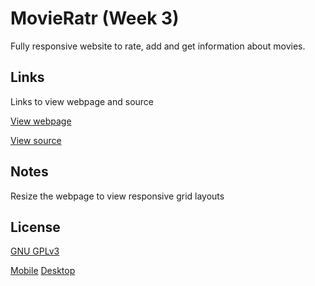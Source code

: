 # MovieRatr (Week 3)

Fully responsive website to rate, add and get information about movies.

## Links

Links to view webpage and source

[View webpage](https://movieratr-week-3.glitch.me)

[View source](https://glitch.com/edit/#!/movieratr-week-3)


## Notes

Resize the webpage to view responsive grid layouts

## License
[GNU GPLv3 ](https://choosealicense.com/licenses/gpl-3.0/)

[Mobile](https://i.ibb.co/pf8mpHz/firefox-ah-ZS9-Xhez-Z.png)
[Desktop](https://i.ibb.co/tqvYZjb/firefox-Hr-Lrq1e8-Oi.png)

